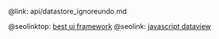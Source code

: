 @link: api/datastore_ignoreundo.md

@seolinktop: [best ui framework](https://webix.com)
@seolink: [javascript dataview](https://webix.com/widget/dataview/)